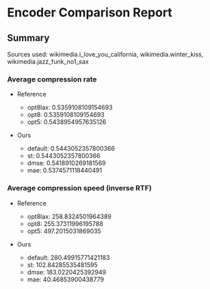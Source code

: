 
# Encoder Comparison Report

## Summary

Sources used: wikimedia.i_love_you_california, wikimedia.winter_kiss, wikimedia.jazz_funk_no1_sax

### Average compression rate

  - Reference
    - opt8lax: 0.5359108109154693
    - opt8: 0.5359108109154693
    - opt5: 0.5438954957635126

  - Ours
    - default: 0.5443052357800366
    - st: 0.5443052357800366
    - dmse: 0.5418910269181569
    - mae: 0.5374571118440491


### Average compression speed (inverse RTF)
  - Reference
    - opt8lax: 258.8324501964389
    - opt8: 255.37311996195788
    - opt5: 497.2015031869035

  - Ours
    - default: 280.49915771421183
    - st: 102.84285535481595
    - dmse: 183.0220425392949
    - mae: 40.46853900438779


